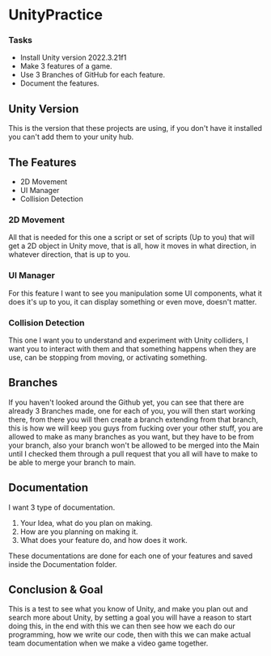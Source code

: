 # UnityPractice

### Tasks
- Install Unity version 2022.3.21f1
- Make 3 features of a game.
- Use 3 Branches of GitHub for each feature.
- Document the features.

## Unity Version

This is the version that these projects are using, if you don't have it installed you can't add them to your unity hub.

## The Features

- 2D Movement
- UI Manager 
- Collision Detection

### 2D Movement

All that is needed for this one a script or set of scripts (Up to you) that will get a 2D object in Unity move, that is all, how it moves in what direction, in whatever direction, that is up to you.

### UI Manager

For this feature I want to see you manipulation some UI components, what it does it's up to you, it can display something or even move, doesn't matter.  
  
### Collision Detection

This one I want you to understand and experiment with Unity colliders, I want you to interact with them and that something happens when they are use, can be stopping from moving, or activating something.

## Branches

If you haven't looked around the Github yet, you can see that there are already 3 Branches made, one for each of you, you will then start working there, from there you will then create a branch extending from that branch, this is how we will keep you guys from fucking over your other stuff, you are allowed to make as many branches as you want, but they have to be from your branch, also your branch won't be allowed to be merged into the Main until I checked them through a pull request that you all will have to make to be able to merge your branch to main.

## Documentation  
  
I want 3 type of documentation.  

1. Your Idea, what do you plan on making.
2. How are you planning on making it.  
3. What does your feature do, and how does it work.

These documentations are done for each one of your features and saved inside the Documentation folder.

## Conclusion & Goal

This is a test to see what you know of Unity, and make you plan out and search more about Unity, by setting a goal you will have a reason to start doing this, in the end with this we can then see how we each do our programming, how we write our code, then with this we can make actual team documentation when we make a video game together. 